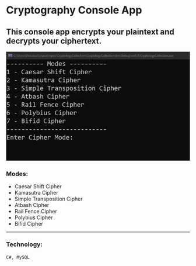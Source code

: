 # Cryptography Console App
## This console app encrypts your plaintext and decrypts your ciphertext.

<img src="https://github.com/rodelsalapantan/cryptography_collection/blob/501f965a4e5ae7f3ff1206955ae38233132968ba/Capture1.png" title="App Screenshot"/>

### Modes:  
- Caesar Shift Cipher  
- Kamasutra Cipher  
- Simple Transposition Cipher  
- Atbash Cipher  
- Rail Fence Cipher  
- Polybius Cipher  
- Bifid Cipher  
---------------------------

### Technology:
```sh
C#, MySQL
```
